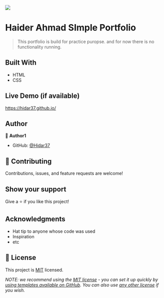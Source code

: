 ![](https://img.shields.io/badge/Microverse-blueviolet)

# Haider Ahmad SImple Portfolio

> This portfolio is build for practice puropse. and for now there is no functionality running.


## Built With

- HTML
- CSS

## Live Demo (if available)

https://hidar37.github.io/

## Author

👤 **Author1**

- GitHub: [@Hidar37](https://github.com/Hidar37)

## 🤝 Contributing

Contributions, issues, and feature requests are welcome!

## Show your support

Give a ⭐️ if you like this project!

## Acknowledgments

- Hat tip to anyone whose code was used
- Inspiration
- etc

## 📝 License

This project is [MIT](./MIT.md) licensed.

_NOTE: we recommend using the [MIT license](https://choosealicense.com/licenses/mit/) - you can set it up quickly by [using templates available on GitHub](https://docs.github.com/en/communities/setting-up-your-project-for-healthy-contributions/adding-a-license-to-a-repository). You can also use [any other license](https://choosealicense.com/licenses/) if you wish._

